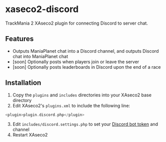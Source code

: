 # xaseco2-discord
TrackMania 2 XAseco2 plugin for connecting Discord to server chat.

## Features
- Outputs ManiaPlanet chat into a Discord channel, and outputs Discord chat into ManiaPlanet chat
- [soon] Optionally posts when players join or leave the server
- [soon] Optionally posts leaderboards in Discord upon the end of a race

## Installation

1. Copy the `plugins` and `includes` directories into your XAseco2 base directory
2. Edit XAseco2's `plugins.xml` to include the following line:
```php
<plugin>plugin.discord.php</plugin>
```
3. Edit `includes/discord.settings.php` to set your [Discord bot token](https://discordapp.com/developers/applications/me) and channel
4. Restart XAseco2
